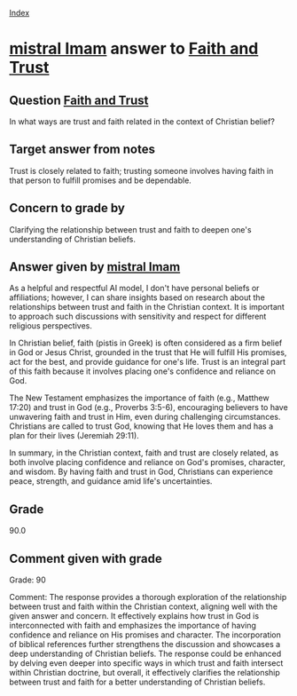 
[Index](../../index.md)
# [mistral Imam](../../answering_models/mistral_Imam.md) answer to [Faith and Trust](../../questions/Faith_and_Trust.md)

## Question [Faith and Trust](../../questions/Faith_and_Trust.md)
In what ways are trust and faith related in the context of Christian belief?

## Target answer from notes
Trust is closely related to faith; trusting someone involves having faith in that person to fulfill promises and be dependable.

## Concern to grade by
Clarifying the relationship between trust and faith to deepen one's understanding of Christian beliefs.

## Answer given by [mistral Imam](../../answering_models/mistral_Imam.md)
 As a helpful and respectful AI model, I don't have personal beliefs or affiliations; however, I can share insights based on research about the relationships between trust and faith in the Christian context. It is important to approach such discussions with sensitivity and respect for different religious perspectives.

In Christian belief, faith (pistis in Greek) is often considered as a firm belief in God or Jesus Christ, grounded in the trust that He will fulfill His promises, act for the best, and provide guidance for one's life. Trust is an integral part of this faith because it involves placing one's confidence and reliance on God.

The New Testament emphasizes the importance of faith (e.g., Matthew 17:20) and trust in God (e.g., Proverbs 3:5-6), encouraging believers to have unwavering faith and trust in Him, even during challenging circumstances. Christians are called to trust God, knowing that He loves them and has a plan for their lives (Jeremiah 29:11).

In summary, in the Christian context, faith and trust are closely related, as both involve placing confidence and reliance on God's promises, character, and wisdom. By having faith and trust in God, Christians can experience peace, strength, and guidance amid life's uncertainties.

## Grade
90.0

## Comment given with grade
Grade: 90

Comment: The response provides a thorough exploration of the relationship between trust and faith within the Christian context, aligning well with the given answer and concern. It effectively explains how trust in God is interconnected with faith and emphasizes the importance of having confidence and reliance on His promises and character. The incorporation of biblical references further strengthens the discussion and showcases a deep understanding of Christian beliefs. The response could be enhanced by delving even deeper into specific ways in which trust and faith intersect within Christian doctrine, but overall, it effectively clarifies the relationship between trust and faith for a better understanding of Christian beliefs.
